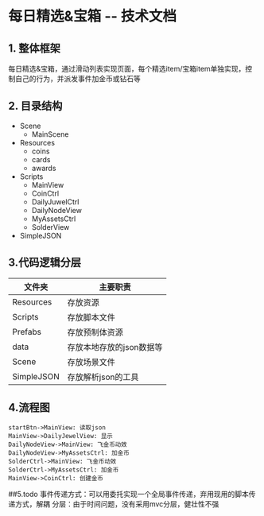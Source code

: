 ﻿# 每日精选&宝箱 -- 技术文档

## 1. 整体框架
每日精选&宝箱，通过滑动列表实现页面，每个精选item/宝箱item单独实现，控制自己的行为，并派发事件加金币或钻石等
## 2. 目录结构
* Scene
   * MainScene
* Resources
   * coins
   * cards
   * awards
* Scripts
   * MainView
   * CoinCtrl
   * DailyJuwelCtrl
   * DailyNodeView
   * MyAssetsCtrl
   * SolderView
* SimpleJSON

## 3.代码逻辑分层
|文件夹        |主要职责                  |
|-----------   |----------              |
|Resources     |存放资源                  |
|Scripts       |存放脚本文件              |
|Prefabs       |存放预制体资源            |
|data          |存放本地存放的json数据等  |
|Scene         |存放场景文件              |
|SimpleJSON    |存放解析json的工具        |
## 4.流程图
```sequence
startBtn->MainView: 读取json
MainView->DailyJewelView: 显示
DailyNodeView->MainView: 飞金币动效
DailyNodeView->MyAssetsCtrl: 加金币
SolderCtrl->MainView: 飞金币动效
SolderCtrl->MyAssetsCtrl: 加金币
MainView->CoinCtrl: 创建金币
```
##5.todo
事件传递方式：可以用委托实现一个全局事件传递，弃用现用的脚本传递方式，解耦
分层：由于时间问题，没有采用mvc分层，健壮性不强
